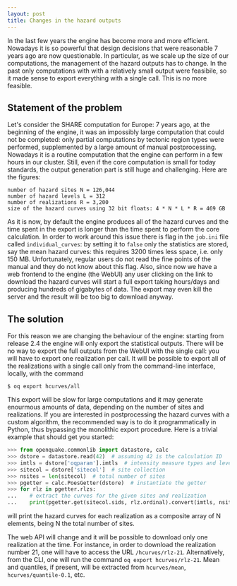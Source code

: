 ```yaml
---
layout: post
title: Changes in the hazard outputs
---
```


In the last few years the engine has become more and more
efficient. Nowadays it is so powerful that design decisions that were
reasonable 7 years ago are now questionable. In particular, as we
scale up the size of our computations, the management of the hazard
outputs has to change. In the past only computations with with a
relatively small output were feasibile, so it made sense to export everything
with a single call. This is no more feasible.

Statement of the problem
---------------------------------

Let's consider the SHARE computation for Europe: 7 years ago, at the beginning
of the engine, it was an impossibly large computation that could not be
completed: only partial computations by tectonic region types
were performed, supplemented by a large amount of manual postprocessing.
Nowadays it is a routine computation that the engine can perform in a few
hours in our cluster. Still, even if the core computation is small for today
standards, the output generation part is still huge and challenging.
Here are the figures:

```
number of hazard sites N = 126,044
number of hazard levels L = 312
number of realizations R = 3,200
size of the hazard curves using 32 bit floats: 4 * N * L * R = 469 GB
```

As it is now, by default the engine produces all of the hazard curves
and the time spent in the export is longer than the time spent to
perform the core calculation. In order to work around this issue there
is flag in the `job.ini` file called `individual_curves`: by setting
it to `false` only the statistics are stored, say the mean hazard
curves: this requires 3200 times less space, i.e. only 150
MB. Unfortunately, regular users do not read the fine points of the
manual and they do not know about this flag.  Also, since now we have
a web frontend to the engine (the WebUI) any user clicking on the link
to download the hazard curves will start a full export taking
hours/days and producing hundreds of gigabytes of data. The export may
even kill the server and the result will be too big to download anyway.

The solution
----------------

For this reason we are changing the behaviour of the engine:
starting from release 2.4 the engine will only export the statistical
outputs. There will be no way to export the full outputs from the WebUI
with the single call: you will have to export one realization per call.
It will be possible to export all of the realizations with a
single call only from the command-line interface, locally, with the command

```
$ oq export hcurves/all
```

This export will be slow for large computations and it may generate
enourmous amounts of data, depending on the number of sites and realizations.
If you are interested in postprocessing the hazard curves with a custom
algorithm, the recommended way is to do it programmatically in Python,
thus bypassing the monolithic export procedure.
Here is a trivial example that should get you started:

```python
>>> from openquake.commonlib import datastore, calc
>>> dstore = datastore.read(42)  # assuming 42 is the calculation ID
>>> imtls = dstore['oqparam'].imtls  # intensity measure types and levels
>>> sitecol = dstore['sitecol']  # site collection
>>> nsites = len(sitecol)  # total number of sites
>>> pgetter = calc.PoesGetter(dstore)  # instantiate the getter
>>> for rlz in pgetter.rlzs:
...    # extract the curves for the given sites and realization
...    print(pgetter.get(sitecol.sids, rlz.ordinal).convert(imtls, nsites))
```

will print the hazard curves for each realization as a composite array of N
elements, being N the total number of sites.

The web API will change and it will be possible to download only one
realization at the time. For instance, in order to download the realization
number 21, one will have to access the URL `/hcurves/rlz-21`. Alternatively,
from the CLI, one will run the command `oq export hcurves/rlz-21`.
Mean and quantiles, if present, will be extracted from `hcurves/mean`,
`hcurves/quantile-0.1`, etc.
